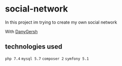 # social-network

In this project im trying to create my own social network

With [DanyGersh](https://github.com/DanyGersh)

## technologies used

`php 7.4`
`mysql 5.7`
`composer 2`
`symfony 5.1`

